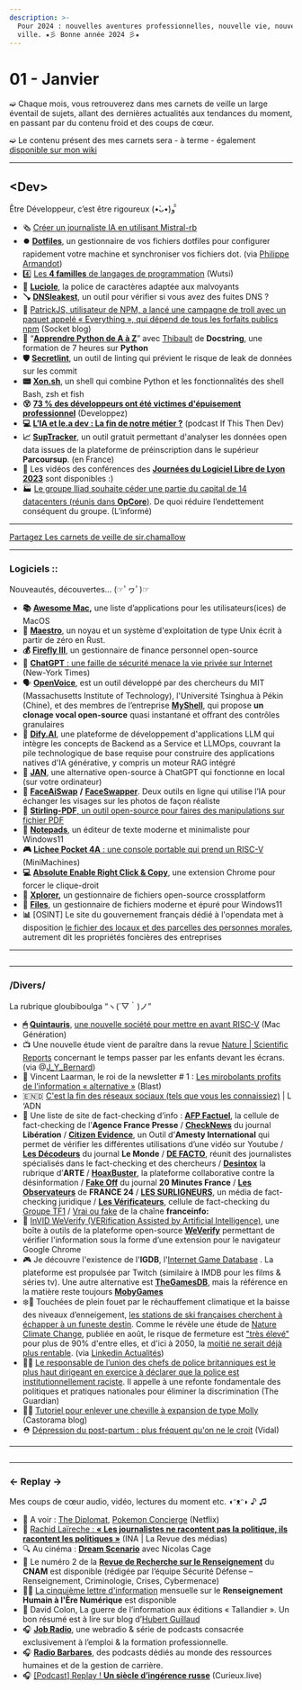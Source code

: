 ```yaml
---
description: >-
  Pour 2024 : nouvelles aventures professionnelles, nouvelle vie, nouvelle
  ville. ★彡 Bonne année 2024 彡★
---
```


# 01 - Janvier

➫ Chaque mois, vous retrouverez dans mes carnets de veille un large éventail de sujets, allant des dernières actualités aux tendances du moment, en passant par du contenu froid et des coups de cœur.

➫ Le contenu présent des mes carnets sera - à terme - également [disponible sur mon wiki](https://sirchamallow.gitbook.io/)

***

## \<Dev>

Être Développeur, c’est être rigoureux (•̀ᴗ•́)و ̑̑

* 🗞️ [Créer un journaliste IA en utilisant Mistral-rb](https://medium.com/thoughts-on-machine-learning/creating-an-ai-journalist-using-mistral-rb-150bc7e7ef50)
* **⏺️** [**Dotfiles**](https://github.com/ArmandPhilippot/dotig), un gestionnaire de vos fichiers dotfiles pour configurer rapidement votre machine et synchroniser vos fichiers dot. (via [Philippe Armandot](https://www.armandphilippot.com/projets/dotig))
* 4️⃣ [Les ](https://www.wutsi.com/read/71115/les-4-familles-des-languages-de-programmation)[**4 familles**](https://www.wutsi.com/read/71115/les-4-familles-des-languages-de-programmation)[ de langages de programmation](https://www.wutsi.com/read/71115/les-4-familles-des-languages-de-programmation) (Wutsi)
* **🫣** [**Luciole**](https://www.luciole-vision.com/), la police de caractères adaptée aux malvoyants
* **🪠** [**DNSleakest**](https://www.dnsleaktest.com/), un outil pour vérifier si vous avez des fuites DNS ?
* 🧌 [PatrickJS, utilisateur de NPM, a lancé une campagne de troll avec un paquet appelé « Everything », qui dépend de tous les forfaits publics npm](https://socket.dev/blog/when-everything-becomes-too-much) (Socket blog)
* 🐍 “[**Apprendre Python de A à Z**](https://www.youtube.com/watch?v=LamjAFnybo0)” avec [Thibault](https://twitter.com/DocstringFr) de **Docstring**, une formation de 7 heures sur **Python**
* **🛡️** [**Secretlint**](https://github.com/secretlint/secretlint), un outil de linting qui prévient le risque de leak de données sur les commit
* **📟** [**Xon.sh**](https://xon.sh/), un shell qui combine Python et les fonctionnalités des shell Bash, zsh et fish
* **😵** [**73 % des développeurs ont été victimes d'épuisement professionnel**](https://programmation.developpez.com/actu/352418/73-pourcent-des-developpeurs-ont-ete-victimes-d-epuisement-professionnel-d-apres-le-dernier-rapport-sur-l-etat-de-l-Ecosysteme-des-Developpeurs-en-2023-Quelles-astuces-pour-eviter-le-burnout/) (Developpez)
* **💻** [**L’IA et le.a dev : La fin de notre métier ?**](https://www.ifttd.io/episodes/l-ia-et-le-a-dev) (podcast If This Then Dev)
* **📈** [**SupTracker**](https://beta.suptracker.org/), un outil gratuit permettant d'analyser les données open data issues de la plateforme de préinscription dans le supérieur **Parcoursup**. (en France)
* 🐧 Les vidéos des conférences des [**Journées du Logiciel Libre de Lyon 2023**](https://www.videos-libr.es/c/jdll/videos) sont disponibles :)
* 🏭 [Le groupe Iliad souhaite céder une partie du capital de 14 datacenters (réunis dans ](https://www.linforme.com/tech-telecom/article/apres-altice-iliad-cherche-un-investisseur-pour-ses-data-centers_1318.html)[**OpCore**](https://www.linforme.com/tech-telecom/article/apres-altice-iliad-cherche-un-investisseur-pour-ses-data-centers_1318.html)[)](https://www.linforme.com/tech-telecom/article/apres-altice-iliad-cherche-un-investisseur-pour-ses-data-centers_1318.html). De quoi réduire l’endettement conséquent du groupe. (L’informé)

***

[Partagez Les carnets de veille de sir.chamallow](https://sirchamallow.substack.com/?utm_source=substack\&utm_medium=email\&utm_content=share\&action=share)

***

### Logiciels ::

Nouveautés, découvertes… (☞ﾟヮﾟ)☞

* **📚** [**Awesome Mac**](https://github.com/jaywcjlove/awesome-mac)**,** une liste d’applications pour les utilisateurs(ices) de MacOS
* 🔴 [**Maestro**](https://blog.lenot.re/a/introduction), un noyau et un système d'exploitation de type Unix écrit à partir de zéro en Rust.
* **💰** [**Firefly III**](https://github.com/firefly-iii/firefly-iii), un gestionnaire de finance personnel open-source
* 🤖 [**ChatGPT**](https://www.nytimes.com/interactive/2023/12/22/technology/openai-chatgpt-privacy-exploit.html)[ : une faille de sécurité menace la vie privée sur Internet](https://www.nytimes.com/interactive/2023/12/22/technology/openai-chatgpt-privacy-exploit.html) (New-York Times)
* 🗣 [**OpenVoice**](https://github.com/myshell-ai/OpenVoice), est un outil développé par des chercheurs du MIT (Massachusetts Institute of Technology), l'Université Tsinghua à Pékin (Chine), et des membres de l’entreprise [**MyShell**](https://myshell.ai/), qui propose **un clonage vocal open-source** quasi instantané et offrant des contrôles granulaires
* 🤖 [**Dify.AI**](https://github.com/langgenius/dify/blob/main/README_FR.md), une plateforme de développement d'applications LLM qui intègre les concepts de Backend as a Service et LLMOps, couvrant la pile technologique de base requise pour construire des applications natives d'IA générative, y compris un moteur RAG intégré
* 🤖 [**JAN**](https://github.com/janhq/jan), une alternative open-source à ChatGPT qui fonctionne en local (sur votre ordinateur)
* 🤖 [**FaceAiSwap**](https://www.faceaiswap.com/) **/** [**FaceSwapper**](https://faceswapper.ai/fr/). Deux outils en ligne qui utilise l’IA pour échanger les visages sur les photos de façon réaliste
* 📑 [**Stirling-PDF**](https://github.com/Frooodle/Stirling-PDF)[, un outil open-source pour faires des manipulations sur fichier PDF](https://github.com/Frooodle/Stirling-PDF)
* **📝** [**Notepads**](https://www.notepadsapp.com/), un éditeur de texte moderne et minimaliste pour Windows11
* **🎮** [**Lichee Pocket 4A**](https://www.minimachines.net/actu/lichee-pocket-4a-123749)[ : une console portable qui prend un RISC-V](https://www.minimachines.net/actu/lichee-pocket-4a-123749) (MiniMachines)
* **💻** [**Absolute Enable Right Click & Copy**](https://chromewebstore.google.com/detail/jdocbkpgdakpekjlhemmfcncgdjeiika), une extension Chrome pour forcer le clique-droit
* 📔 [**Xplorer**](https://github.com/kimlimjustin/xplorer)**,** un gestionnaire de fichiers open-source crossplatform
* 📔 [**Files**](https://files.community/), un gestionnaire de fichiers moderne et épuré pour Windows11
* **📊** \[OSINT] Le site du gouvernement français dédié à l'opendata met à disposition [le fichier des locaux et des parcelles des personnes morales](https://urbi-explore.fr/fpm), autrement dit les propriétés foncières des entreprises

***

<figure><img src="../../.gitbook/assets/image (1).png" alt=""><figcaption></figcaption></figure>

***

### /Divers/

La rubrique gloubiboulga “ヽ(´▽｀)ノ”

* **🖱** [**Quintauris**](https://www.quintauris.eu/), [une nouvelle société pour mettre en avant RISC-V](https://www.macg.co/materiel/2023/12/quintauris-une-nouvelle-societe-pour-mettre-en-avant-risc-v-141351) (Mac Génération)
* 📺 Une nouvelle étude vient de paraître dans la revue [Nature | Scientific Reports](https://nature.com/articles/s41598-023-50767-0) concernant le temps passer par les enfants devant les écrans. (via @[J\_Y\_Bernard](https://twitter.com/J_Y_Bernard/status/1742671464942162068))
* 🚩 Vincent Laarman, le roi de la newsletter # 1 : [Les mirobolants profits de l’information « alternative »](https://www.blast-info.fr/articles/2023/laarman-le-roi-de-la-newsletter-1-les-mirobolants-profits-de-linformation-alternative-SD4OduSfTx-7dck9sPH45A) (Blast)
* 🇪🇳🇩 [C'est la fin des réseaux sociaux (tels que vous les connaissiez)](https://www.ladn.eu/media-mutants/internet-trentenaires-disparaitre) | L ‘ADN
* 📰 Une liste de site de fact-checking d’info : [**AFP Factuel**](https://factuel.afp.com/), la cellule de fact-checking de l’**Agence France Presse** / [**CheckNews**](https://www.liberation.fr/checknews/) du journal **Libération** / [**Citizen Evidence**](https://citizenevidence.amnestyusa.org/), un Outil d'**Amesty International** qui permet de vérifier les différentes utilisations d’une vidéo sur Youtube / [**Les Décodeurs**](https://www.lemonde.fr/les-decodeurs/) du journal **Le Monde** / [**DE FACTO**](https://defacto-observatoire.fr/), réunit des journalistes spécialisés dans le fact-checking et des chercheurs / [**Desintox**](https://www.arte.tv/fr/videos/RC-016371/desintox) la rubrique d’**ARTE** / [**HoaxBuster**](https://www.hoaxbuster.com/), la plateforme collaborative contre la désinformation / [**Fake Off**](https://www.20minutes.fr/societe/desintox/) du journal **20 Minutes France** / [**Les Observateurs**](https://observers.france24.com/fr/) de **FRANCE 24** / [**LES SURLIGNEURS**](https://www.lessurligneurs.eu/), un média de fact-checking juridique / [**Les Vérificateurs**](https://www.tf1info.fr/actualite/les-verificateurs-12325/), cellule de fact-checking du [Groupe TF1](https://www.linkedin.com/company/groupetf1/) / [Vrai ou fake](https://www.francetvinfo.fr/vrai-ou-fake/) de la chaîne **franceinfo:**
* 🔎 [InVID WeVerify (VERification Assisted by Artificial Intelligence)](https://chromewebstore.google.com/detail/fake-news-debunker-by-inv/mhccpoafgdgbhnjfhkcmgknndkeenfhe), une boîte à outils de la plateforme open-source [**WeVerify**](https://weverify.eu/) permettant de vérifier l'information sous la forme d’une extension pour le navigateur Google Chrome
* 🎮 Je découvre l'existence de l'**IGDB**, l'[Internet Game Database](https://www.igdb.com/) . La plateforme est propulsée par Twitch (similaire à IMDB pour les films & séries tv). Une autre alternative est [**TheGamesDB**](https://thegamesdb.net/), mais la référence en la matière reste toujours [**MobyGames**](https://www.mobygames.com/)
* ❄️🎿 Touchées de plein fouet par le réchauffement climatique et la baisse des niveaux d’enneigement, [les stations de ski françaises cherchent à échapper à un funeste destin](https://www.francetvinfo.fr/sports/sports-d-hiver/ski-alpin/sports-d-hiver-comment-les-stations-de-ski-s-arment-elles-face-au-defi-du-changement-climatique_6183423.html). Comme le révèle une étude de [Nature Climate Change](https://www.nature.com/articles/s41558-023-01759-5), publiée en août, le risque de fermeture est ["très élevé"](https://www.francetvinfo.fr/monde/environnement/crise-climatique/rechauffement-climatique-plus-de-90-des-stations-de-ski-europeennes-sont-menacees-par-le-manque-de-neige-montre-une-etude_6030137.html) pour plus de 90% d'entre elles, et d'ici à 2050, la [moitié ne serait déjà plus rentable](https://www.francetvinfo.fr/monde/environnement/manque-de-neige-et-flambee-des-prix-de-l-energie-dans-les-stations-est-ce-qu-on-pourra-encore-skier-en-2050_5650862.html). (via [Linkedin Actualités](https://www.linkedin.com/news/story/demain-la-montagne-sans-neige-5586209/))
* 👮‍♂️ [Le responsable de l’union des chefs de police britanniques est le plus haut dirigeant en exercice à déclarer que la police est institutionnellement raciste](https://www.theguardian.com/uk-news/2024/jan/05/head-of-britains-police-chiefs-says-force-is-institutionally-racist-gavin-stephens). Il appelle à une refonte fondamentale des politiques et pratiques nationales pour éliminer la discrimination (The Guardian)
* 👨‍🔧 [Tutoriel pour enlever une cheville à expansion de type Molly](https://www.castorama.fr/idees-et-conseils/comment-enlever-une-cheville-a-expansion/CF_CPRD_npcart_100521.art) (Castorama blog)
* ⛑️ [Dépression du post-partum : plus fréquent qu'on ne le croit](https://www.vidal.fr/actualites/30417-depression-du-post-partum-plus-frequent-qu-on-ne-le-croit.html) (Vidal)

***

<figure><img src="../../.gitbook/assets/image.png" alt=""><figcaption></figcaption></figure>

***

### ← Replay →

Mes coups de cœur audio, vidéo, lectures du moment etc. ◖ᵔᴥᵔ◗ ♪ ♫

* 📼 A voir : [The Diplomat](https://www.netflix.com/fr/title/81288983), [Pokemon Concierge](https://www.netflix.com/fr/title/81186864) (Netflix)
* 📔 [Rachid Laïreche : ](https://larevuedesmedias.ina.fr/journalisme-politique-rachid-laireche-livre-off)[**« Les journalistes ne racontent pas la politique, ils racontent les politiques »**](https://larevuedesmedias.ina.fr/journalisme-politique-rachid-laireche-livre-off) (INA | La Revue des médias)
* 🔍 Au cinéma : [**Dream Scenario**](https://www.ecranlarge.com/films/critique/1498037-dream-scenario-film-critique-cauchemar-nicolas-cage) avec Nicolas Cage
* 🧐 Le numéro 2 de la [**Revue de Recherche sur le Renseignement**](https://revuerechercherenseignement.net/) du **CNAM** est disponible (rédigée par l’équipe Sécurité Défense – Renseignement, Criminologie, Crises, Cybermenace)
* 🕵️‍♂️ [La cinquième lettre d'information](https://intelligences-connectees.fr/2024/01/09/le-renseignement-humain-a-lere-numerique-lettre-dinformation-5/) mensuelle sur le **Renseignement Humain à l'Ère Numérique** est disponible
* 📖 David Colon, La guerre de l’information aux éditions « Tallandier ». Un bon résumé est à lire sur blog d’[Hubert Guillaud](https://hubertguillaud.wordpress.com/2024/01/09/internet-outil-de-destabilisation-massive/)
* 🎧 [**Job Radio**](https://jobradio.fr/), une webradio & série de podcasts consacrée exclusivement à l’emploi & la formation professionnelle.
* 🎧 [**Radio Barbares**](https://podcast.ausha.co/radio-barbares), des podcasts dédiés au monde des ressources humaines et de la gestion de carrière.
* 🎧 [\[Podcast\] Replay ! ](https://www.curieux.live/2023/10/26/replay-un-siecle-d-ingerence-russe/)[**Un siècle d’ingérence russe**](https://www.curieux.live/2023/10/26/replay-un-siecle-d-ingerence-russe/) (Curieux.live)
